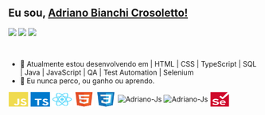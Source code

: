 ## Eu sou, [Adriano Bianchi Crosoletto!](#) 



<a href="www.linkedin.com/in/adriano-bianchi-crosoletto" target="_blank"><img src="https://img.shields.io/badge/-LinkedIn-%230077B5?style=for-the-badge&logo=linkedin&logoColor=white" target="_blank"></a> 
<a href = "mailto:adrianobianhi@gmail.com"><img src="https://img.shields.io/badge/-Gmail-%23333?style=for-the-badge&logo=gmail&logoColor=white" target="_blank"></a>
<a href="" target="_blank"><img src="https://img.shields.io/badge/Discord-7289DA?style=for-the-badge&logo=discord&logoColor=white" target="_blank"></a>

<br />


- 🚀 Atualmente estou desenvolvendo em | HTML | CSS | TypeScript | SQL | Java | JavaScript |  QA | Test Automation | Selenium
- 🏁 Eu nunca perco, ou ganho ou aprendo.


<div style="display: inline_block">



  <img align="center" alt="Adriano-Js" height="30" width="40" src="https://raw.githubusercontent.com/devicons/devicon/master/icons/javascript/javascript-plain.svg">
  <img align="center" alt="Adriano-Ts" height="30" width="40" src="https://raw.githubusercontent.com/devicons/devicon/master/icons/typescript/typescript-plain.svg">
  <img align="center" alt="Adriano-React" height="30" width="40" src="https://raw.githubusercontent.com/devicons/devicon/master/icons/react/react-original.svg">
  <img align="center" alt="Adriano-HTML" height="30" width="40" src="https://raw.githubusercontent.com/devicons/devicon/master/icons/html5/html5-original.svg">
  <img align="center" alt="Adriano-CSS" height="30" width="40" src="https://raw.githubusercontent.com/devicons/devicon/master/icons/css3/css3-original.svg">
<img align="center" alt="Adriano-Js" height="30" width="40" src="https://cdn.jsdelivr.net/gh/devicons/devicon/icons/angularjs/angularjs-original.svg">
<img align="center" alt="Adriano-Js" height="30" width="40" src="https://cdn.jsdelivr.net/gh/devicons/devicon/icons/mysql/mysql-original.svg">

<img align="center" alt="Adriano-Js" height="30" width="40" src="https://raw.githubusercontent.com/devicons/devicon/master/icons/selenium/selenium-original.svg">



</div>

<br/>






